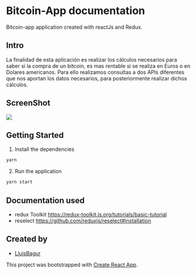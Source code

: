 
# Bitcoin-App documentation
Bitcoin-app application created with reactJs and Redux.

## Intro

La finalidad de esta aplicación es realizar los cálculos necesarios para saber si la compra de un bitcoin, es mas rentable si se realiza en Euros o en Dolares americanos. Para ello realizamos consultas a dos APIs diferentes que nos aportan los datos necesarios, para posteriormente realizar dichos cálculos.

## ScreenShot

![](./public/screenshoot.png)


## Getting Started

1. Install the dependencies

```sh
yarn
```

2. Run the application

```sh
yarn start
```

## Documentation used

- redux Toolkit https://redux-toolkit.js.org/tutorials/basic-tutorial
- reselect https://github.com/reduxjs/reselect#installation

## Created by

- [LluisBagur](https://github.com/LluisBagur)



This project was bootstrapped with [Create React App](https://github.com/facebook/create-react-app).
